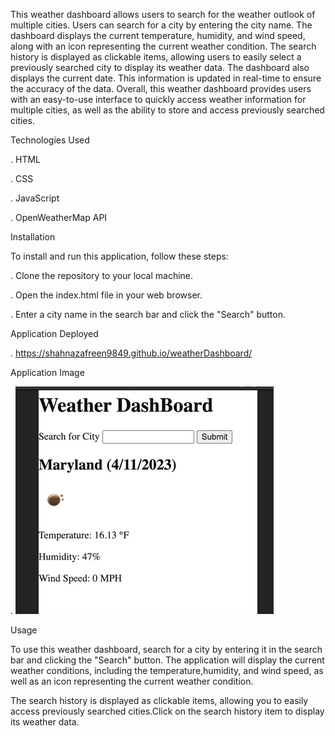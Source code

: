 This weather dashboard allows users to search for the weather outlook of multiple cities. Users can search for a city by entering the city name. The dashboard displays the current temperature, humidity, and wind speed, along with an icon representing the current weather condition.  The search history is displayed as clickable items, allowing users to easily select a previously searched city to display its weather data. The dashboard also displays the current date. This information is updated in real-time to ensure the accuracy of the data. Overall, this weather dashboard provides users with an easy-to-use interface to quickly access weather information for multiple cities, as well as the ability to store and access previously searched cities.

Technologies Used

. HTML

. CSS

. JavaScript

. OpenWeatherMap API

Installation

To install and run this application, follow these steps:

. Clone the repository to your local machine.

. Open the index.html file in your web browser.

. Enter a city name in the search bar and click the "Search" button.

Application Deployed

. https://shahnazafreen9849.github.io/weatherDashboard/

 Application Image

. ![alt Image of the application](/weatherApp.jpg)

Usage

To use this weather dashboard, search for a city  by entering it in the search bar and clicking the "Search" button. The application will display the current weather conditions, including the temperature,humidity, and wind speed, as well as an icon representing the current weather condition. 

The search history is displayed as clickable items, allowing you to easily access previously searched cities.Click on the search history item to display its weather data.


